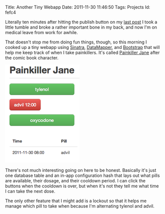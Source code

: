Title: Another Tiny Webapp
Date:  2011-11-30 11:46:50
Tags:  Projects
Id:    fefc4

Literally ten minutes after hitting the publish button on my [last post](/2011-11-27-concurrency-on-heroku-cedar.html) I took a little tumble and broke a rather important bone in my back, and now I'm on medical leave from work for awhile.

That doesn't stop me from doing fun things, though, so this morning I cooked up a tiny webapp using [Sinatra][], [DataMapper][], and [Bootstrap][] that will help me keep track of when I take painkillers. It's called [Painkiller Jane][] after the comic book character.

<img src="https://github.com/peterkeen/painkillerjane/raw/master/public/screenshot.png">

There's not much interesting going on here to be honest. Basically it's just one database table and an in-app configuration hash that lays out what pills are available, their dosage, and their cooldown period. I can click the buttons when the cooldown is over, but when it's not they tell me what time I can take the next dose.

The only other feature that I might add is a lockout so that it helps me manage which pill to take when because I'm alternating tylenol and advil.

[Sinatra]: http://www.sinatrarb.com/
[DataMapper]: http://datamapper.org/
[Bootstrap]: http://twitter.github.com/bootstrap
[Painkiller Jane]: https://github.com/peterkeen/painkillerjane
